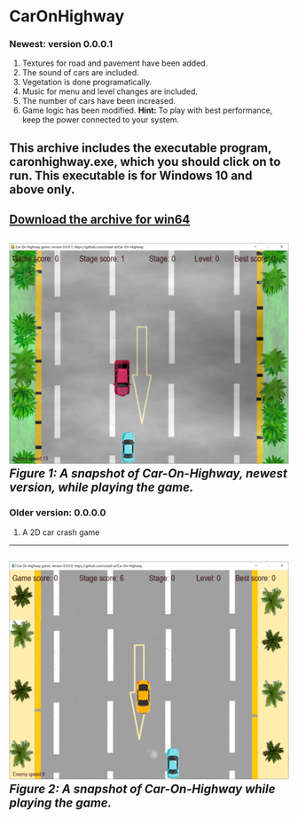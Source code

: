 # CarOnHighway
### Newest: version 0.0.0.1
1. Textures for road and pavement have been added.
2. The sound of cars are included. 
3. Vegetation is done programatically. 
4. Music for menu and level changes are included. 
5. The number of cars have been increased.
6. Game logic has been modified.
**Hint:** To play with best performance, keep the power connected to your system.
## This archive includes the executable program, caronhighway.exe, which you should click on to run. This executable is for **Windows 10** and above only.
[Download the archive for win64](https://drive.google.com/file/d/11oL8PClnb3OBZ96_aeJQMwZtt087h6Y1/view?usp=sharing)
---
![A snapshot of the game: Car On Highway](Media/ver-0-0-0-1.jpg) *Figure 1: A snapshot of Car-On-Highway, newest version, while playing the game.*
---
### Older version: 0.0.0.0
1. A 2D car crash game
---
![A snapshot of the game: Car On Highway](Media/ver-0-0-0-0.jpg) *Figure 2: A snapshot of Car-On-Highway while playing the game.*
---